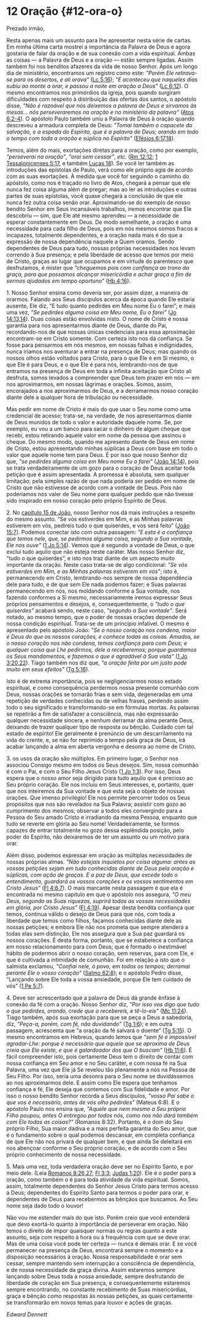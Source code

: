 # 12 Oração {#12-ora-o}

Prezado irmão,

Resta apenas mais um assunto para lhe apresentar nesta série de cartas. Em minha última carta mostrei a importância da Palavra de Deus e agora gostaria de falar da oração e de sua conexão com a vida espiritual. Ambas as coisas — a Palavra de Deus e a oração — estão sempre ligadas. Assim também foi nos benditos afazeres da vida de nosso Senhor. Após um longo dia de ministério, encontramos um registro como este: _&quot;Porém Ele retirava-se para os desertos, e ali orava&quot;_ ([Lc 5:16](http://bibliaonline.com.br/acf/lc/5/16)); _&quot;E aconteceu que naqueles dias subiu ao monte a orar, e passou a noite em oração a Deus&quot;_ ([Lc 6:12](http://bibliaonline.com.br/acf/lc/6/12)). O mesmo encontramos nos primórdios da igreja, pois quando surgiram dificuldades com respeito à distribuição das ofertas dos santos, o apóstolo disse, _&quot;Não é_ _razoável que nós deixemos a palavra de Deus e sirvamos às mesas... nós perseveraremos na oração e no ministério da palavra&quot;_ ([Atos 6:2-4](http://bibliaonline.com.br/acf/atos/6/2-4)). O apóstolo Paulo também uniu a Palavra de Deus à oração quando descreveu a armadura completa de Deus: _&quot;Tomai também o capacete da salvação, e a espada do Espírito, que é a palavra de Deus; orando em todo o tempo com toda a oração e súplica no Espírito&quot;_ ([Efésios 6:17,18](http://bibliaonline.com.br/acf/ef/6/17,18)).

Temos, além do mais, exortações diretas para a oração, como por exemplo, _&quot;perseverai na oração&quot;_, _&quot;orai sem cessar&quot;_, _etc._ ([Rm 12:12](http://bibliaonline.com.br/acf/rm/12/12); [1 Tessalonicenses 5:17](http://bibliaonline.com.br/acf/1ts/5/17), e também [Lucas 18](http://bibliaonline.com.br/acf/lc/18)). Se você ler também as introduções das epístolas de Paulo, verá como ele próprio agia de acordo com as suas exortações. À medida que você for seguindo o caminho do apóstolo, como nos é traçado no livro de Atos, chegará a pensar que ele nunca fez coisa alguma além de pregar; mas ao ler as introduções e outras partes de suas epístolas, você quase chegará a conclusão de que ele nunca fez outra coisa senão orar. Aproximando-se do exemplo de nosso bendito Senhor em Seus incansáveis trabalhos, iremos encontrar que Ele descobriu — sim, que Ele até mesmo aprendeu — a necessidade de esperar constantemente em Deus. De modo semelhante, a oração é uma necessidade para cada filho de Deus, pois em nós mesmos somos fracos e incapazes, totalmente dependentes, e a oração nada mais é do que a expressão de nossa dependência naquele a Quem oramos. Sendo dependentes de Deus para tudo, nossas próprias necessidades nos levam correndo à Sua presença; e pela liberdade de acesso que temos por meio de Cristo, graças ao lugar que ocupamos e em virtude do parentesco que desfrutamos, é mister que _&quot;cheguemos pois com confiança ao trono da graça, para que possamos alcançar misericórdia e achar graça a fim de sermos ajudados em tempo oportuno&quot;_ ([Hb 4:16](http://bibliaonline.com.br/acf/hb/4/16)).

​1\. Nosso Senhor ensina como deveria ser, por assim dizer, a maneira de orarmos. Falando aos Seus discípulos acerca da época quando Ele estaria ausente, Ele diz, “E tudo quanto pedirdes em Meu nome Eu o farei”; e mais uma vez, _&quot;Se pedirdes alguma coisa em Meu nome, Eu o farei”_ ([Jo 14:13,14](http://bibliaonline.com.br/acf/jo/14/13,14)). Duas coisas estão envolvidas nisto. O nome de Cristo é nossa garantia para nos apresentarmos diante de Deus, diante do Pai, recordando-nos de que nossas únicas credenciais para essa aproximação encontram-se em Cristo somente. Com certeza isto nos dá confiança. Se fosse para pensarmos em nós mesmos, em nossas falhas e indignidades, nunca iríamos nos aventurar a entrar na presença de Deus; mas quando os nossos olhos estão voltados para Cristo, para o que Ele é em Si mesmo, o que Ele é para Deus, e o que Ele é para nós, lembrando-nos de que entramos na presença de Deus em toda a infinita aceitação que Cristo ali desfruta, somos levados a compreender que Deus tem prazer em nós — em nos aproximarmos, em nossas lágrimas e orações. Somos, assim, encorajados a nos aproximarmos de Deus, e a derramarmos nosso coração diante dele a qualquer hora de tribulação ou necessidade.

Mas pedir em nome de Cristo é mais do que usar o Seu nome como uma credencial de acesso; trata-se, na verdade, de nos apresentarmos diante de Deus munidos de todo o valor e autoridade daquele nome. Se, por exemplo, eu vou a um banco para sacar o dinheiro de algum cheque que recebi, estou retirando aquele valor em nome da pessoa que assinou o cheque. Do mesmo modo, quando me apresento diante de Deus em nome de Cristo, estou apresentando minhas súplicas a Deus com base em todo o valor que aquele nome tem para Deus. É por isso que nosso Senhor diz que, _&quot;se pedirdes alguma coisa em Meu nome Eu o farei&quot;_ ([João 14:14](http://bibliaonline.com.br/acf/jo/14/14)), pois se trata verdadeiramente de um gozo para o coração de Deus aceitar toda petição que é assim apresentada. A promessa é absoluta, sem qualquer limitação; pela simples razão de que nada poderia ser pedido em nome de Cristo que não estivesse de acordo com a vontade de Deus. Pois não poderíamos nos valer de Seu nome para qualquer pedido que não tivesse sido inspirado em nosso coração pelo próprio Espírito de Deus.

​2\. No [capítulo 15 de João](http://bibliaonline.com.br/acf/jo/15), nosso Senhor nos dá mais instruções a respeito do mesmo assunto. “Se vós estiverdes em Mim, e as Minhas palavras estiverem em vós, pedireis tudo o que quiserdes, e vos será feito” ([João 15:7](http://bibliaonline.com.br/acf/jo/15/7)). Podemos conectar isto com outra passagem: _&quot;E esta é a confiança que temos nele, que, se pedirmos alguma coisa, segundo a Sua vontade, Ele nos ouve&quot;_ ([1 Jo 5:14](http://bibliaonline.com.br/acf/1jo/5/14)). Vemos que é segundo a vontade de Deus, o que exclui tudo aquilo que não esteja neste caráter. Mas nosso Senhor diz, “tudo o que quiserdes”, e isto nos traz diante de um aspecto muito importante da oração. Neste caso trata-se de algo condicional: _&quot;Se vós estiverdes em Mim, e as Minhas palavras estiverem em vós&quot;_; isto é, permanecendo em Cristo, lembrando-nos sempre de nossa dependência dele para tudo, e de que sem Ele nada podemos fazer; e Suas palavras permanecendo em nós, nos moldando conforme a Sua vontade, nos fazendo conformes a Si mesmo, necessariamente iremos expressar Seus próprios pensamentos e desejos, e, consequentemente, o _&quot;tudo o que quiserdes&quot;_ acabará sendo, neste caso, _&quot;segundo a Sua vontade&quot;_. Será notado, ao mesmo tempo, que o poder de nossas orações depende de nossa condição espiritual. Trata-se de um princípio infalível. O mesmo é apresentado pelo apóstolo João: _&quot;Se o nosso coração nos condena, maior é Deus do que os nossos corações, e conhece todas as coisas. Amados, se o nosso coração nos não condena, temos confiança para com Deus; e qualquer coisa que Lhe pedirmos, dele a receberemos; porque guardamos os Seus mandamentos, e fazemos o que é agradável à Sua vista&quot;_ ([1 Jo 3:20,22](http://bibliaonline.com.br/acf/1jo/3/20,22)). Tiago também nos diz que, _&quot;a oração feita por um justo pode muito em seus efeitos&quot;_ ([Tg 5:16](http://bibliaonline.com.br/acf/tg/5/16)).

Isto é de extrema importância, pois se negligenciarmos nosso estado espiritual, e como consequência perdermos nossa presente comunhão com Deus, nossas orações se tornarão frias e sem vida, degeneradas em uma repetição de verdades conhecidas ou de velhas frases, perdendo assim todo o seu significado e transformando-se em fórmulas mortas. As palavras se repetirão a fim de satisfazer a consciência, mas não expressarão qualquer necessidade sincera, e nenhum derramar da alma perante Deus, deixando de trazer qualquer tipo de resposta ou bênção. Cuidado com tal estado de espírito! Ele geralmente é prenúncio de um descarrilamento na vida do crente, e, se não for reprimido a tempo pela graça de Deus, irá acabar lançando a alma em aberta vergonha e desonra ao nome de Cristo.

​3\. os usos da oração são múltiplos. Em primeiro lugar, o Senhor nos associou Consigo mesmo em todos os Seus desejos. Sim, nossa comunhão é com o Pai, e com o Seu Filho Jesus Cristo ([1 Jo 1:3](http://bibliaonline.com.br/acf/1jo/1/3)). Por isso, Deus espera que o nosso amor seja dirigido para tudo aquilo que é precioso ao Seu próprio coração. Ele nos incluiu em Seus interesses, e, portanto, quer que nos inteiremos da Sua vontade e que esta seja o objeto de nossas orações. Que imenso privilégio! Ele nos permite percorrer todos os Seus propósitos que nos são revelados na Sua Palavra; assistir com gozo ao cumprimento dos mesmos; observar a todos eles convergindo para a Pessoa do Seu amado Cristo e irradiando da mesma Pessoa, enquanto que tudo se reverte em glória ao Seu nome! Verdadeiramente, se formos capazes de entrar totalmente no gozo dessa esplêndida posição, pelo poder do Espírito, não deixaremos de ter um assunto ou um motivo para orar.

Além disso, podemos expressar em oração as múltiplas necessidades de nossas próprias almas. _&quot;Não estejais inquietos por coisa alguma: antes as vossas petições sejam em tudo conhecidas diante de Deus pela oração e súplicas, com ação de graças. E a paz de Deus, que excede todo o entendimento, guardará os vossos corações e os vossos sentimentos em Cristo Jesus&quot;_ ([Fl 4:6,7](http://bibliaonline.com.br/acf/fp/4/6,7)). O mais marcante nesta passagem é que ela é encontrada no mesmo capítulo em que o apóstolo nos assegura, _&quot;O meu Deus, segundo as Suas riquezas, suprirá todas as vossas necessidades em glória, por Cristo Jesus&quot;_ ([Fl 4:19](http://bibliaonline.com.br/acf/fp/4/19)). Apesar desta bendita confiança que temos, continua válido o desejo de Deus para que nós, com toda a liberdade que temos como filhos, façamos conhecidas diante dele as nossas petições; e embora Ele não nos prometa que sempre atenderá a todas elas sem distinção, Ele nos assegura que a Sua paz guardará os nossos corações. É desta forma, portanto, que se estabelece a confiança em nosso relacionamento para com Deus; que é formado o inestimável hábito de podermos abrir o nosso coração, sem reservas, para com Ele, e que é cultivada a intimidade de comunhão. Foi em relação a isto que o salmista exclamou, _&quot;Confiai nele, ó povo, em todos os tempos; derramai perante Ele o vosso coração”_ ([Salmo 62:8](http://bibliaonline.com.br/acf/sl/62/8)); e o apóstolo Pedro disse, “Lançando sobre Ele toda a vossa ansiedade, porque Ele tem cuidado de vós” ([1 Pe 5:7](http://bibliaonline.com.br/acf/1pe/5/7)).

​4\. Deve ser acrescentado que a palavra de Deus dá grande ênfase à conexão da fé com a oração. Nosso Senhor diz, _&quot;Por isso vos digo que tudo o que pedirdes, orando, crede que o recebereis, e tê-lo-eis&quot;_ ([Mc 11:24](http://bibliaonline.com.br/acf/mc/11/24)). Tiago também, após sua exortação para que se peça a Deus a sabedoria, diz, _&quot;Peça-a, porém, com fé, não duvidando”_ ([Tg 1:6](http://bibliaonline.com.br/acf/tg/1/6)); e em outra passagem, acrescenta que “a oração da fé salvará o doente” ([Tg 5:15](http://bibliaonline.com.br/acf/tg/5/15)). O mesmo encontramos em Hebreus, quando lemos que _&quot;sem fé é impossível agradar-Lhe: porque é necessário que aquele que se aproxima de Deus creia que Ele existe, e que é galardoador dos que O buscam&quot;_ ([Hb 11:6](http://bibliaonline.com.br/acf/hb/11/6)). É fácil compreender isto, pois certamente Deus tem o direito de contar com nossa confiança em Seu amor e no Seu caráter, e com nossa fé na Sua Palavra, uma vez que Ele já Se revelou tão plenamente a nós na Pessoa de Seu Filho. Por isso, seria uma desonra para o Seu nome se duvidássemos ao nos aproximarmos dele. E assim como Ele espera que tenhamos confiança e fé, Ele deseja que contemos com Sua fidelidade e amor. Por isso o nosso bendito Senhor recorda a Seus discípulos, _&quot;vosso Pai sabe o que vos é necessário, antes de vós olho pedirdes&quot;_ (Mateus 6:8). E o apóstolo Paulo nos ensina que, _&quot;Aquele que nem mesmo a Seu próprio Filho poupou, antes O entregou por todos nós, como nos não dará também com Ele todas as coisas?&quot;_ (Romanos 8:32). Portanto, é o dom do Seu próprio Filho, Sua maior dádiva e a mais perfeita garantia do Seu amor, que é o fundamento sobre o qual podemos descansar, em completa confiança de que Ele não nos privará de qualquer bem, e que ainda Se deleitará em nos abençoar conforme o Seu próprio coração, e de acordo com o Seu próprio conhecimento de nossa necessidade.

​5\. Mais uma vez, toda verdadeira oração deve ser no Espírito Santo, e por meio dele. (Leia [Romanos 8:26,27](http://bibliaonline.com.br/acf/rm/8/26,27); [Fl 3:3](http://bibliaonline.com.br/acf/fp/3/3); [Judas 1:20](http://bibliaonline.com.br/acf/jd/1/20)). Ele é o poder para a oração, como também o é para toda atividade da vida espiritual. Somos, assim, totalmente dependentes do Senhor Jesus Cristo para termos acesso a Deus; dependentes do Espírito Santo para termos o poder para orar, e dependentes de Deus para recebermos as bênçãos que buscamos. Ao Seu nome seja dado todo o louvor!

Não vou me estender mais do que isto. Porém creio que você entenderá que devo exortá-lo quanto à importância de perseverar em oração. Não temos o direito de impor quaisquer normas ou regras quanto a este assunto, seja com respeito à hora ou à frequência com que se deve orar. Mas de uma coisa você pode ter certeza — nunca é demais orar. E se você permanecer na presença de Deus, encontrará sempre o momento e a disposição necessários à oração. Nossa responsabilidade é orar sem cessar, sempre mantendo sem interrupção a consciência de dependência, e de nossa necessidade da graça divina. Assim estaremos sempre lançando sobre Deus toda a nossa ansiedade, sempre desfrutando de liberdade de coração em Sua presença, e consequentemente estaremos sempre encontrando, no constante recebimento de Suas misericórdias, graça e bênção como respostas às nossas petições, as quais certamente se transformarão em novos temas para louvor e ações de graças.

_Edward Dennett_
